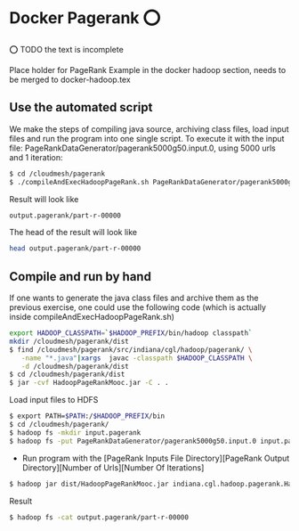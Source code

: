 # Docker Pagerank :o:

:o: TODO the text is incomplete

Place holder for PageRank Example in the docker hadoop section, needs
to be merged to docker-hadoop.tex

## Use the automated script

We make the steps of compiling java source, archiving class files,
load input files and run the program into one single script. To
execute it with the input file:
PageRankDataGenerator/pagerank5000g50.input.0, using 5000 urls and 1
iteration:

```bash
$ cd /cloudmesh/pagerank
$ ./compileAndExecHadoopPageRank.sh PageRankDataGenerator/pagerank5000g50.input.0 5000 1
```

Result will look like

```bash
output.pagerank/part-r-00000
```

The head of the result will look like 

```bash
head output.pagerank/part-r-00000
```

## Compile and run by hand

If one wants to generate the java class files and archive them as the
previous exercise, one could use the following code (which is actually
inside compileAndExecHadoopPageRank.sh)

```bash
export HADOOP_CLASSPATH=`$HADOOP_PREFIX/bin/hadoop classpath`
mkdir /cloudmesh/pagerank/dist
$ find /cloudmesh/pagerank/src/indiana/cgl/hadoop/pagerank/ \
   -name "*.java"|xargs  javac -classpath $HADOOP_CLASSPATH \
   -d /cloudmesh/pagerank/dist
$ cd /cloudmesh/pagerank/dist
$ jar -cvf HadoopPageRankMooc.jar -C . .
```

Load input files to HDFS

```bash
$ export PATH=$PATH:/$HADOOP_PREFIX/bin
$ cd /cloudmesh/pagerank/
$ hadoop fs -mkdir input.pagerank
$ hadoop fs -put PageRankDataGenerator/pagerank5000g50.input.0 input.pagerank
```

* Run program with the [PageRank Inputs File Directory][PageRank Output Directory][Number of Urls][Number Of Iterations]

```bash
$ hadoop jar dist/HadoopPageRankMooc.jar indiana.cgl.hadoop.pagerank.HadoopPageRank input.pagerank output.pagerank 5000 1
```
        
Result

```bash
$ hadoop fs -cat output.pagerank/part-r-00000
```		
